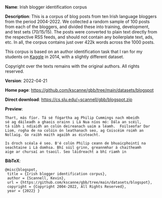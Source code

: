 
**Name**: Irish blogger identification corpus

**Description**: This is a corpus of blog posts from ten Irish language bloggers from the period 2004-2022. We collected a random sample of 100 posts from each of the bloggers, and divided these into training, development, and test sets (70/15/15). The posts were converted to plain text directly from the respective RSS feeds, and should not contain any boilerplate text, ads, etc. In all, the corpus contains just over 422k words across the 1000 posts.

This corpus is based on an author identification task that I ran 
for my students
on [Kaggle](https://www.kaggle.com/c/irish-gaelic-blogger-identification)
in 2014, with a slightly different dataset.

Copyright over the texts remains with the original authors. All rights reserved.

**Version**: 2022-04-21

**Home page**: <https://github.com/kscanne/gbb/tree/main/datasets/blogspot>

**Direct download**: <https://cs.slu.edu/~scannell/gbb/blogspot.zip>

**Preview**:

~~~
Thart, más fíor. Tá sé fógartha ag Philip Cummings nach mbeidh
sé ag dáileadh a ghaois orainn i Lá Nua níos mó: Dála an scéil,
tá sibh i ndiaidh an colún deireanach uaim a léamh.  Foilseofar Dar
Liom, rogha de na colúin ón leathanach seo, ag Coiscéim roimh an
Nollaig. Go raibh maith agaibh as éisteacht.

Is droch scéala é seo. B'é colún Philip ceann de bhuaicphointí na
seachtaine i Lá domhsa. Bhí súil grinn, greannmhar á chaitheamh
aige ar chursaí an tsaoil. Seo láidreacht a bhí riamh in
~~~

**BibTeX**:
~~~
@misc{blogspot,
 title = {Irish blogger identification corpus},
 author = {Scannell, Kevin},
 url = {https://github.com/kscanne/gbb/tree/main/datasets/blogspot},
 copyright = {Copyright 2004-2022, All Rights Reserved},
 year = {2022} }
~~~
